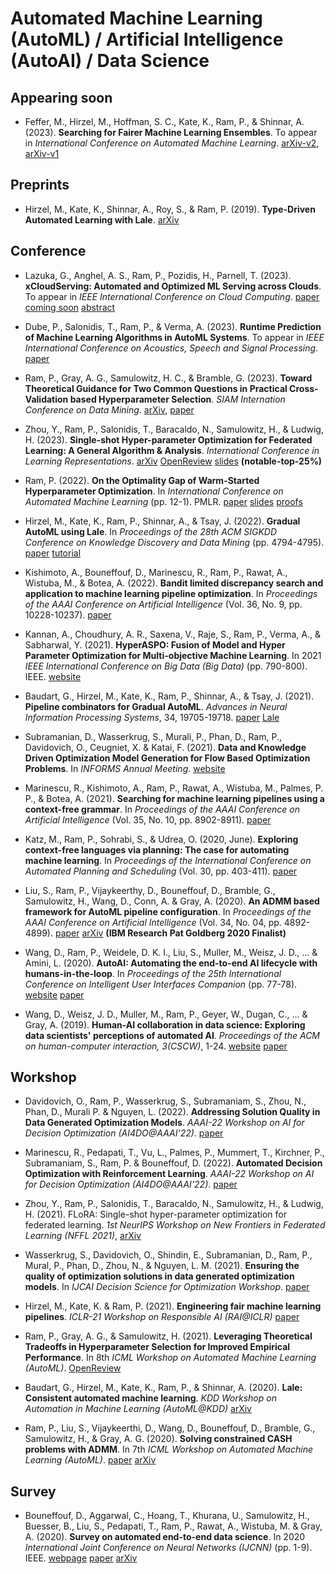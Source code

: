 # Automated Machine Learning (AutoML) / Artificial Intelligence (AutoAI) / Data Science

## Appearing soon

- Feffer, M., Hirzel, M., Hoffman, S. C., Kate, K., Ram, P., & Shinnar, A. (2023). **Searching for Fairer Machine Learning Ensembles**. To appear in *International Conference on Automated Machine Learning*. [arXiv-v2](https://arxiv.org/pdf/2210.05594.pdf), [arXiv-v1](https://arxiv.org/pdf/2202.00751.pdf)


## Preprints

- Hirzel, M., Kate, K., Shinnar, A., Roy, S., & Ram, P. (2019). **Type-Driven Automated Learning with Lale**. [arXiv](https://arxiv.org/pdf/1906.03957.pdf)


## Conference

- Lazuka, G., Anghel, A. S., Ram, P., Pozidis, H., Parnell, T. (2023). **xCloudServing: Automated and Optimized ML Serving across Clouds**. To appear in *IEEE International Conference on Cloud Computing*. [paper coming soon](./tbd.md) [abstract](https://research.ibm.com/publications/xcloudserving-automated-and-optimized-ml-serving-across-clouds)

- Dube, P., Salonidis, T., Ram, P., & Verma, A. (2023). **Runtime Prediction of Machine Learning Algorithms in AutoML Systems**. To appear in *IEEE International Conference on Acoustics, Speech and Signal Processing*. [paper](https://ieeexplore.ieee.org/abstract/document/10097073)

- Ram, P., Gray, A. G., Samulowitz, H. C., & Bramble, G. (2023). **Toward Theoretical Guidance for Two Common Questions in Practical Cross-Validation based Hyperparameter Selection**. *SIAM Internation Conference on Data Mining*. [arXiv](https://arxiv.org/pdf/2301.05131.pdf), [paper](https://epubs.siam.org/doi/10.1137/1.9781611977653.ch90)

- Zhou, Y., Ram, P., Salonidis, T., Baracaldo, N., Samulowitz, H., & Ludwig, H. (2023). **Single-shot Hyper-parameter Optimization for Federated Learning: A General Algorithm & Analysis**. *International Conference in Learning Representations*. [arXiv](https://arxiv.org/pdf/2202.08338.pdf) [OpenReview](https://openreview.net/forum?id=3RhuF8foyPW) [slides](./papers/2023/ZRSBSL_ICLR23.slides.pdf) **(notable-top-25%)**

- Ram, P. (2022). **On the Optimality Gap of Warm-Started Hyperparameter Optimization**. In *International Conference on Automated Machine Learning* (pp. 12-1). PMLR. [paper](https://proceedings.mlr.press/v188/ram22a/ram22a.pdf) [slides](./papers/2022/R_AutoML22.slides.pdf) [proofs](./papers/2022/R_AutoML22.paper.pdf)

- Hirzel, M., Kate, K., Ram, P., Shinnar, A., & Tsay, J. (2022). **Gradual AutoML using Lale**. In *Proceedings of the 28th ACM SIGKDD Conference on Knowledge Discovery and Data Mining* (pp. 4794-4795). [paper](http://hirzels.com/martin/papers/kdd22-tutorial-lale.pdf) [tutorial](https://github.com/IBM/lale/tree/master/examples/kdd22)

- Kishimoto, A., Bouneffouf, D., Marinescu, R., Ram, P., Rawat, A., Wistuba, M., & Botea, A. (2022). **Bandit limited discrepancy search and application to machine learning pipeline optimization**. In *Proceedings of the AAAI Conference on Artificial Intelligence* (Vol. 36, No. 9, pp. 10228-10237). [paper](https://ojs.aaai.org/index.php/AAAI/article/view/21263)


- Kannan, A., Choudhury, A. R., Saxena, V., Raje, S., Ram, P., Verma, A., & Sabharwal, Y. (2021). **HyperASPO: Fusion of Model and Hyper Parameter Optimization for Multi-objective Machine Learning**. In 2021 *IEEE International Conference on Big Data (Big Data)* (pp. 790-800). IEEE. [website](https://ieeexplore.ieee.org/abstract/document/9671604)

- Baudart, G., Hirzel, M., Kate, K., Ram, P., Shinnar, A., & Tsay, J. (2021). **Pipeline combinators for Gradual AutoML**. *Advances in Neural Information Processing Systems*, 34, 19705-19718. [paper](https://proceedings.neurips.cc/paper/2021/hash/a3b36cb25e2e0b93b5f334ffb4e4064e-Abstract.html) [Lale](https://github.com/IBM/lale)

- Subramanian, D., Wasserkrug, S., Murali, P., Phan, D., Ram, P., Davidovich, O., Ceugniet, X. & Katai, F. (2021). **Data and Knowledge Driven Optimization Model Generation for Flow Based Optimization Problems**. In *INFORMS Annual Meeting*. [website](https://research.ibm.com/publications/data-and-knowledge-driven-optimization-model-generation-for-flow-based-optimization-problems)

- Marinescu, R., Kishimoto, A., Ram, P., Rawat, A., Wistuba, M., Palmes, P. P., & Botea, A. (2021). **Searching for machine learning pipelines using a context-free grammar**. In *Proceedings of the AAAI Conference on Artificial Intelligence* (Vol. 35, No. 10, pp. 8902-8911). [paper](https://ojs.aaai.org/index.php/AAAI/article/view/17077)

- Katz, M., Ram, P., Sohrabi, S., & Udrea, O. (2020, June). **Exploring context-free languages via planning: The case for automating machine learning**. In *Proceedings of the International Conference on Automated Planning and Scheduling* (Vol. 30, pp. 403-411). [paper](https://ojs.aaai.org/index.php/ICAPS/article/view/6686)

- Liu, S., Ram, P., Vijaykeerthy, D., Bouneffouf, D., Bramble, G., Samulowitz, H., Wang, D., Conn, A. & Gray, A. (2020). **An ADMM based framework for AutoML pipeline configuration**. In *Proceedings of the AAAI Conference on Artificial Intelligence* (Vol. 34, No. 04, pp. 4892-4899). [paper](https://ojs.aaai.org/index.php/AAAI/article/view/5926) [arXiv](https://arxiv.org/pdf/1905.00424.pdf) **(IBM Research Pat Goldberg 2020 Finalist)**

- Wang, D., Ram, P., Weidele, D. K. I., Liu, S., Muller, M., Weisz, J. D., ... & Amini, L. (2020). **AutoAI: Automating the end-to-end AI lifecycle with humans-in-the-loop**. In *Proceedings of the 25th International Conference on Intelligent User Interfaces Companion* (pp. 77-78). [website](https://dl.acm.org/doi/abs/10.1145/3379336.3381474) [paper](https://www.researchgate.net/profile/Dakuo-Wang/publication/339914192_AutoAI_Automating_the_End-to-End_AI_Lifecycle_with_Humans-in-the-Loop/links/606ad1eb458515614d364c65/AutoAI-Automating-the-End-to-End-AI-Lifecycle-with-Humans-in-the-Loop.pdf)

- Wang, D., Weisz, J. D., Muller, M., Ram, P., Geyer, W., Dugan, C., ... & Gray, A. (2019). **Human-AI collaboration in data science: Exploring data scientists' perceptions of automated AI**. *Proceedings of the ACM on human-computer interaction, 3(CSCW)*, 1-24. [website](https://dl.acm.org/doi/abs/10.1145/3359313) [paper](https://arxiv.org/pdf/1909.02309.pdf)


## Workshop

- Davidovich, O., Ram, P., Wasserkrug, S., Subramaniam, S., Zhou, N., Phan, D., Murali P. & Nguyen, L. (2022). **Addressing Solution Quality in Data Generated Optimization Models**. *AAAI-22 Workshop on AI for Decision Optimization (AI4DO@AAAI'22)*. [paper](https://research.ibm.com/haifa/Workshops/AAAI-22-AI4DO/PDF/Addressing%20Solution%20Quality%20in%20Data%20Generated%20Optimization%20Models.pdf)

- Marinescu, R., Pedapati, T., Vu, L., Palmes, P., Mummert, T., Kirchner, P., Subramaniam, S., Ram, P. & Bouneffouf, D. (2022). **Automated Decision Optimization with Reinforcement Learning**.  *AAAI-22 Workshop on AI for Decision Optimization (AI4DO@AAAI'22)*. [paper](https://research.ibm.com/haifa/Workshops/AAAI-22-AI4DO/PDF/Automated%20Decision%20Optimization%20with%20Reinforcement%20Learning.pdf)

- Zhou, Y., Ram, P., Salonidis, T., Baracaldo, N., Samulowitz, H., & Ludwig, H. (2021). FLoRA: Single-shot hyper-parameter optimization for federated learning. *1st NeurIPS Workshop on New Frontiers in Federated Learning (NFFL 2021)*, [arXiv](https://arxiv.org/pdf/2112.08524.pdf)

- Wasserkrug, S., Davidovich, O., Shindin, E., Subramanian, D., Ram, P., Mural, P., Phan, D., Zhou, N., & Nguyen, L. M. (2021). **Ensuring the quality of optimization solutions in data generated optimization models**. In *IJCAI Decision Science for Optimization Workshop*. [paper](https://lamnguyen-mltd.github.io/files/DSO-IJCAI-2021.pdf)

- Hirzel, M., Kate, K. & Ram, P. (2021). **Engineering fair machine learning pipelines**. *ICLR-21 Workshop on Responsible AI (RAI@ICLR)* [paper](http://hirzels.com/martin/papers/rai21-fairness.pdf)

- Ram, P., Gray, A. G., & Samulowitz, H. (2021). **Leveraging Theoretical Tradeoffs in Hyperparameter Selection for Improved Empirical Performance**. In 8th *ICML Workshop on Automated Machine Learning (AutoML)*. [OpenReview](https://openreview.net/forum?id=X9TZZpnALW)

- Baudart, G., Hirzel, M., Kate, K., Ram, P., & Shinnar, A. (2020). **Lale: Consistent automated machine learning**. *KDD Workshop on Automation in Machine Learning (AutoML@KDD)* [arXiv](https://arxiv.org/pdf/2007.01977.pdf)

- Ram, P., Liu, S., Vijaykeerthi, D., Wang, D., Bouneffouf, D., Bramble, G., Samulowitz, H., & Gray, A. G. (2020). **Solving constrained CASH problems with ADMM**. In 7th *ICML Workshop on Automated Machine Learning (AutoML)*. [paper](https://www.automl.org/wp-content/uploads/2020/07/AutoML_2020_paper_28.pdf) [arXiv](https://arxiv.org/pdf/2006.09635.pdf)

## Survey

- Bouneffouf, D., Aggarwal, C., Hoang, T., Khurana, U., Samulowitz, H., Buesser, B., Liu, S., Pedapati, T., Ram, P., Rawat, A., Wistuba, M. & Gray, A. (2020). **Survey on automated end-to-end data science**. In 2020 *International Joint Conference on Neural Networks (IJCNN)* (pp. 1-9). IEEE. [webpage](https://ieeexplore.ieee.org/abstract/document/9207453) [paper](https://www.researchgate.net/profile/Djallel-Bouneffouf/publication/343263430_Survey_on_Automated_End-to-End_Data_Science/links/5fa184b4458515b7cfb5f180/Survey-on-Automated-End-to-End-Data-Science.pdf) [arXiv](https://arxiv.org/pdf/1910.14436.pdf)
